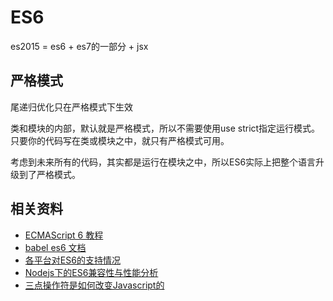 # ES6

es2015 = es6 + es7的一部分 + jsx

## 严格模式

尾递归优化只在严格模式下生效

类和模块的内部，默认就是严格模式，所以不需要使用use strict指定运行模式。只要你的代码写在类或模块之中，就只有严格模式可用。

考虑到未来所有的代码，其实都是运行在模块之中，所以ES6实际上把整个语言升级到了严格模式。



## 相关资料

* [ECMAScript 6 教程](http://es6.ruanyifeng.com/)
* [babel es6 文档](http://babeljs.io/docs/learn-es2015/)
* [各平台对ES6的支持情况](http://kangax.github.io/compat-table/es6/)
* [Nodejs下的ES6兼容性与性能分析](http://my.oschina.net/zhangstephen/blog/541276)
* [三点操作符是如何改变Javascript的](https://github.com/rowone/blog/issues/1)
